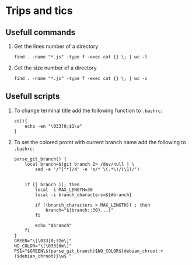 # Trips and tics

## Usefull commands
1. Get the lines number of a directory

    ```shell
    find . -name "*.js" -type f -exec cat {} \; | wc -l
    ```

1. Get the size number of a directory

    ```shell
    find . -name "*.js" -type f -exec cat {} \; | wc -c
    ```

## Usefull scripts

1. To change terminal title add the following function to `.bashrc`:

    ```shell
    st(){
        echo -en "\033]0;$1\a"
    }
    ```

2. To set the colored promt with current branch name add the following to `.bashrc`:

    ```shell
    parse_git_branch() {
        local branch=$(git branch 2> /dev/null | \
            sed -e '/^[^*]/d' -e 's/* \(.*\)/(\1)/')


        if [[ branch ]]; then
            local -i MAX_LENGTH=30
            local -i branch_characters=${#branch}

            if ((branch_characters > MAX_LENGTH)) ; then
                branch="${branch::30}...)"
            fi

            echo "$branch"
        fi
    }
    GREEN="\[\033[0;32m\]"
    NO_COLOR="\[\033[0m\]"
    PS1="$GREEN\$(parse_git_branch)$NO_COLOR${debian_chroot:+($debian_chroot)}\w$ "
    ```
